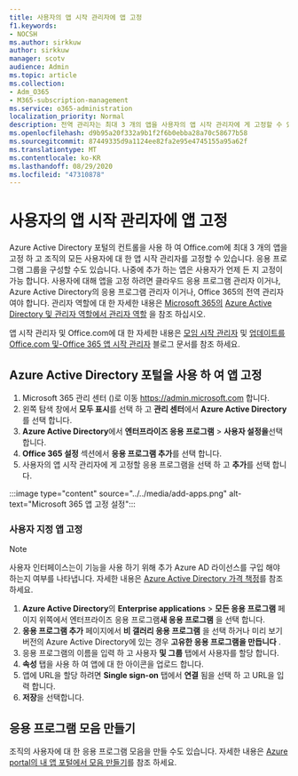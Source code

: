 ```yaml
---
title: 사용자의 앱 시작 관리자에 앱 고정
f1.keywords:
- NOCSH
ms.author: sirkkuw
author: sirkkuw
manager: scotv
audience: Admin
ms.topic: article
ms.collection:
- Adm_O365
- M365-subscription-management
ms.service: o365-administration
localization_priority: Normal
description: 전역 관리자는 최대 3 개의 앱을 사용자의 앱 시작 관리자에 게 고정할 수 있습니다.
ms.openlocfilehash: d9b95a20f332a9b1f2f6b0ebba28a70c58677b58
ms.sourcegitcommit: 87449335d9a1124ee82fa2e95e4745155a95a62f
ms.translationtype: MT
ms.contentlocale: ko-KR
ms.lasthandoff: 08/29/2020
ms.locfileid: "47310878"
---
```

# <a name="pin-apps-to-your-users-app-launcher"></a>사용자의 앱 시작 관리자에 앱 고정

Azure Active Directory 포털의 컨트롤을 사용 하 여 Office.com에 최대 3 개의 앱을 고정 하 고 조직의 모든 사용자에 대 한 앱 시작 관리자를 고정할 수 있습니다. 응용 프로그램 그룹을 구성할 수도 있습니다. 나중에 추가 하는 앱은 사용자가 언제 든 지 고정이 가능 합니다. 사용자에 대해 앱을 고정 하려면 클라우드 응용 프로그램 관리자 이거나, Azure Active Directory의 응용 프로그램 관리자 이거나, Office 365의 전역 관리자 여야 합니다. 관리자 역할에 대 한 자세한 내용은 [Microsoft 365의](../add-users/about-admin-roles.md) [Azure Active Directory 및 관리자 역할에서 관리자 역할](https://docs.microsoft.com/azure/active-directory/users-groups-roles/directory-assign-admin-roles) 을 참조 하십시오. 

앱 시작 관리자 및 Office.com에 대 한 자세한 내용은 [모임 시작 관리자](https://support.microsoft.com/office/79f12104-6fed-442f-96a0-eb089a3f476a) 및 [업데이트를 Office.com 및-Office 365 앱 시작 관리자](https://techcommunity.microsoft.com/t5/office-365-blog/updates-to-office-com-and-the-office-365-app-launcher/ba-p/1150503) 블로그 문서를 참조 하세요.

## <a name="use-the-azure-active-directory-portal-to-pin-apps"></a>Azure Active Directory 포털을 사용 하 여 앱 고정

1. Microsoft 365 관리 센터 ()로 이동 <a href="https://go.microsoft.com/fwlink/p/?linkid=2024339" target="_blank">https://admin.microsoft.com</a> 합니다.
2. 왼쪽 탐색 창에서 **모두 표시**를 선택 하 고 **관리 센터**에서 **Azure Active Directory**를 선택 합니다.
3. **Azure Active Directory**에서 **엔터프라이즈 응용 프로그램**  >  **사용자 설정을**선택 합니다.
4. **Office 365 설정** 섹션에서 **응용 프로그램 추가**를 선택 합니다.
5. 사용자의 앱 시작 관리자에 게 고정할 응용 프로그램을 선택 하 고 **추가**를 선택 합니다.

:::image type="content" source="../../media/add-apps.png" alt-text="Microsoft 365 앱 고정 설정":::

### <a name="pin-a-custom-app"></a>사용자 지정 앱 고정

> [!NOTE]
> 사용자 인터페이스는이 기능을 사용 하기 위해 추가 Azure AD 라이선스를 구입 해야 하는지 여부를 나타냅니다. 자세한 내용은 [Azure Active Directory 가격 책정](https://azure.microsoft.com/pricing/details/active-directory/)를 참조 하세요.

1. **Azure Active Directory**의 **Enterprise applications**  >  **모든 응용 프로그램** 페이지 위쪽에서 엔터프라이즈 응용 프로그램**새 응용 프로그램** 을 선택 합니다.
2. **응용 프로그램 추가** 페이지에서 **비 갤러리 응용 프로그램** 을 선택 하거나 미리 보기 버전의 Azure Active Directory에 있는 경우 **고유한 응용 프로그램을 만듭니다** . 
3. 응용 프로그램의 이름을 입력 하 고 사용자 **및 그룹** 탭에서 사용자를 할당 합니다.
4. **속성** 탭을 사용 하 여 앱에 대 한 아이콘을 업로드 합니다.
5. 앱에 URL을 할당 하려면 **Single sign-on** 탭에서 **연결** 됨을 선택 하 고 URL을 입력 합니다.
6. **저장**을 선택합니다.

## <a name="create-application-collections"></a>응용 프로그램 모음 만들기

조직의 사용자에 대 한 응용 프로그램 모음을 만들 수도 있습니다. 자세한 내용은 [Azure portal의 내 앱 포털에서 모음 만들기](https://docs.microsoft.com/azure/active-directory/manage-apps/access-panel-collections)를 참조 하세요.